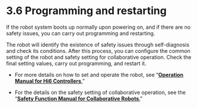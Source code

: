 # 3.6 Programming and restarting

If the robot system boots up normally upon powering on, and if there are no safety issues, you can carry out programming and restarting.

The robot will identify the existence of safety issues through self-diagnosis and check its conditions. After this process, you can configure the common setting of the robot and safety setting for collaborative operation. Check the final setting values, carry out programming, and restart it.

*   For more details on how to set and operate the robot, see “[**Operation Manual for Hi6 Controllers**.](https://hyundai-robotics.gitbook.io/hi6-operation-manual/v/op-english/)” 


* For the details on the safety setting of collaborative operation, see the “[**Safety Function Manual for Collaborative Robots**.](https://hyundai-robotics.gitbook.io/cobot-safety-function/v/sf-english/)”

